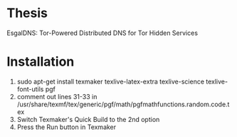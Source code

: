 Thesis
======

EsgalDNS: Tor-Powered Distributed DNS for Tor Hidden Services

Installation
======

1. sudo apt-get install texmaker texlive-latex-extra texlive-science texlive-font-utils pgf
2. comment out lines 31-33 in /usr/share/texmf/tex/generic/pgf/math/pgfmathfunctions.random.code.tex
3. Switch Texmaker's Quick Build to the 2nd option
4. Press the Run button in Texmaker


